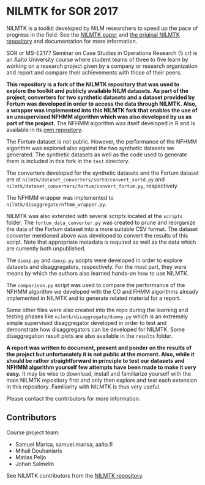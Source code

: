 # NILMTK for SOR 2017

NILMTK is a toolkit developed by NILM researchers to speed up the pace of
progress in the field. See the
[NILMTK paper](http://arxiv.org/pdf/1404.3878v1.pdf)
and [the original NILMTK repository](https://github.com/nilmtk/nilmtk) and
documentation for more information.

SOR or MS-E2177 Seminar on Case Studies in Operations Research (5 cr) is an
Aalto University course where student teams of three to five learn by working
on a research project given by a company or research organization and report
and compare their achievements with those of their peers.

**This repository is a fork of the NILMTK repository that was used to explore
the toolkit and publicly available NILM datasets. As part of the project,
converters for two synthetic datasets and a dataset provided by Fortum was
developed in order to access the data through NILMTK. Also, a wrapper was
implemented into this NILMTK fork that enables the use of an unsupervised NFHMM
algorithm which was also developed by us as part of the project.** The NFHMM
algorithm was itself developed in R and is available in its [own
repository](https://github.com/smarisa/sor-nilm).

The Fortum dataset is not public. However, the performance of the NFHMM
algorithm was explored also against the two synthetic datasets we generated.
The synthetic datasets as well as the code used to generate them is included in
this fork in the ``test`` directory.

The converters developed for the synthetic datasets and the Fortum dataset are
at ``nilmtk/dataset_converters/sortd/convert_sortd.py`` and
``nilmtk/dataset_converters/fortum/convert_fortum.py``, respectively.

The NFHMM wrapper was implemented to ``nilmtk/disaggregate/nfhmm_wrapper.py``.

NILMTK was also extended with several scripts located at the ``scripts``
folder. The ``fortum_data_converter.py`` was created to prune and reorganize
the data of the Fortum dataset into a more suitable CSV format. The dataset
converter mentioned above was developed to convert the results of this script.
Note that appropriate metadata is required as well as the data which are
currently both unpublished.

The ``dsexp.py`` and ``daexp.py`` scripts were developed in order to explore
datasets and disaggregators, respectively. For the most part, they were means
by which the authors also learned hands-on how to use NILMTK.

The ``comparison.py`` script was used to compare the performance of the NFHMM
algorithm we developed with the CO and FHMM algorithms already implemented in
NILMTK and to generate related material for a report.

Some other files were also created into the repo during the learning and
testing phases like ``nilmtk/disaggregate/dummy.py`` which is an extremely
simple supervised disaggregator developed in order to test and demonstrate how
disaggregators can be developed for NILMTK. Some disaggregation result plots are
also available in the ``results`` folder.

**A report was written to document, present and ponder on the results of the
project but unfortunately it is not public at the moment. Also, while it should
be rather straightforward in principle to test our datasets and NFHMM algorithm
yourself few attempts have been made to make it very easy.** It may be wise to
download, install and familiarize yourself with the main NILMTK repository
first and only then explore and test each extension in this repository.
Familiarity with NILMTK is thus very useful.

Please contact the contributors for more information.

## Contributors

Course project team:

* Samuel Marisa, samuel.marisa, aalto.fi
* Mihail Douhaniaris
* Matias Peljo
* Johan Salmelin

See NILMTK contributors from the
[NILMTK repository](https://github.com/nilmtk/nilmtk).